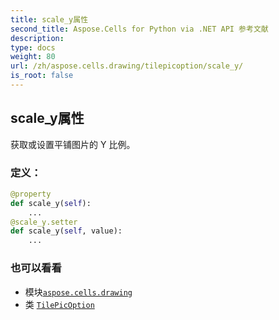 ```yaml
---
title: scale_y属性
second_title: Aspose.Cells for Python via .NET API 参考文献
description:
type: docs
weight: 80
url: /zh/aspose.cells.drawing/tilepicoption/scale_y/
is_root: false
---
```

## scale_y属性

获取或设置平铺图片的 Y 比例。
### 定义：
```python
@property
def scale_y(self):
    ...
@scale_y.setter
def scale_y(self, value):
    ...
```

### 也可以看看
* 模块[`aspose.cells.drawing`](../../)
* 类 [`TilePicOption`](/cells/python-net/zh/aspose.cells.drawing/tilepicoption)
